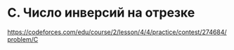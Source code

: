 # C. Число инверсий на отрезке

https://codeforces.com/edu/course/2/lesson/4/4/practice/contest/274684/problem/C
